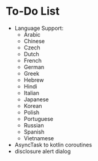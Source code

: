 To-Do List
====

* Language Support:
  *  Arabic
  *  Chinese
  *  Czech
  *  Dutch
  *  French
  *  German
  *  Greek
  *  Hebrew
  *  Hindi
  *  Italian
  *  Japanese
  *  Korean
  *  Polish
  *  Portuguese
  *  Russian
  *  Spanish
  *  Vietnamese
* AsyncTask to kotlin coroutines
* disclosure alert dialog
